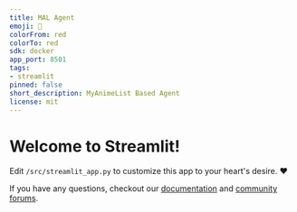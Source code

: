 ```yaml
---
title: MAL Agent
emoji: 🚀
colorFrom: red
colorTo: red
sdk: docker
app_port: 8501
tags:
- streamlit
pinned: false
short_description: MyAnimeList Based Agent
license: mit
---
```


# Welcome to Streamlit!

Edit `/src/streamlit_app.py` to customize this app to your heart's desire. :heart:

If you have any questions, checkout our [documentation](https://docs.streamlit.io) and [community
forums](https://discuss.streamlit.io).

